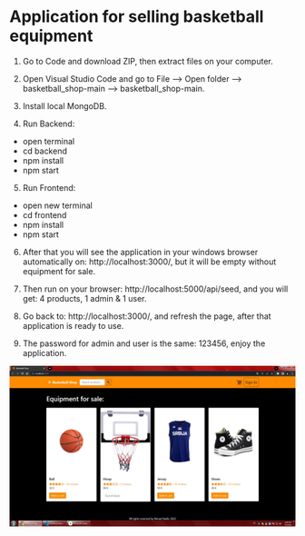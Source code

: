 # Application for selling basketball equipment

1. Go to Code and download ZIP, then extract files on your computer.
2. Open Visual Studio Code and go to File --> Open folder --> basketball_shop-main --> basketball_shop-main.
3. Install local MongoDB.

4. Run Backend:
- open terminal
- cd backend
- npm install
- npm start

5. Run Frontend:
- open new terminal
- cd frontend
- npm install
- npm start

6. After that you will see the application in your windows browser automatically on: http://localhost:3000/, but it will be empty without equipment for sale.

7. Then run on your browser: http://localhost:5000/api/seed, and you will get: 4 products, 1 admin & 1 user.

8. Go back to: http://localhost:3000/, and refresh the page, after that application is ready to use.

9. The password for admin and user is the same: 123456, enjoy the application.

![alt text](https://github.com/nenadvasilic/basketball_shop/blob/main/frontend/public/images/Basketball%20Shop.jpg)
